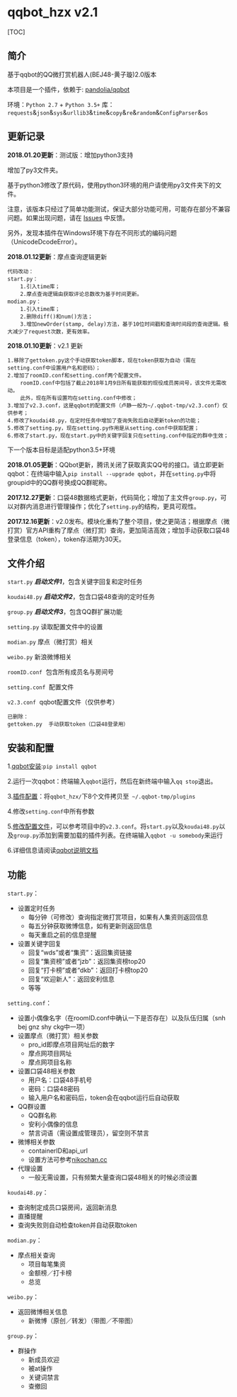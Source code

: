 # qqbot_hzx v2.1
[TOC]
## 简介
基于qqbot的QQ微打赏机器人(BEJ48-黄子璇)2.0版本


本项目是一个插件，依赖于: [pandolia/qqbot](https://github.com/pandolia/qqbot) 


环境：`Python 2.7` + `Python 3.5+`
库：`requests`&`json`&`sys`&`urllib3`&`time`&`copy`&`re`&`random`&`ConfigParser`&`os`


##  更新记录


**2018.01.20更新**：测试版：增加python3支持


增加了py3文件夹。

基于python3修改了原代码，使用python3环境的用户请使用py3文件夹下的文件。

注意，该版本只经过了简单功能测试，保证大部分功能可用，可能存在部分不兼容问题。如果出现问题，请在 [Issues](https://github.com/chinshin/qqbot_hzx/issues) 中反馈。

另外，发现本插件在Windows环境下存在不同形式的编码问题（UnicodeDcodeError）。


**2018.01.12更新**：摩点查询逻辑更新

```
代码改动：
start.py：
	1.引入time库；
	2.摩点查询逻辑由获取评论总数改为基于时间更新。
modian.py：
	1.引入time库；
	2.删除diff()和num()方法；
	3.增加newOrder(stamp, delay)方法，基于10位时间戳和查询时间段的查询逻辑。极大减少了request次数，更有效率。
```


**2018.01.10更新**：v2.1 更新

```
1.移除了gettoken.py这个手动获取token脚本，现在token获取为自动（需在setting.conf中设置用户名和密码）；
2.增加了roomID.conf和setting.conf两个配置文件。
	roomID.conf中包括了截止2018年1月9日所有能获取的现役成员房间号，该文件无需改动。
	此外，现在所有设置均在setting.conf中修改；
3.增加了v2.3.conf，这是qqbot的配置文件（卢静一般为~/.qqbot-tmp/v2.3.conf）仅供参考；
4.修改了koudai48.py，在定时任务中增加了查询失败后自动更新token的功能；
5.修改了setting.py，现在setting.py作用是从setting.conf中获取配置；
6.修改了start.py，现在start.py中的关键字回复只在setting.conf中指定的群中生效；
```
下一个版本目标是适配python3.5+环境


**2018.01.05更新**：QQbot更新，腾讯关闭了获取真实QQ号的接口。请立即更新qqbot：在终端中输入`pip install --upgrade qqbot`，并在`setting.py`中将groupid中的QQ群号换成QQ群昵称。


**2017.12.27更新**：口袋48数据格式更新，代码简化；增加了主文件`group.py`，可以对群内消息进行管理操作；优化了`setting.py`的结构，更具可观性。


**2017.12.16更新**：v2.0发布。模块化重构了整个项目，使之更简洁；根据摩点（微打赏）官方API重构了摩点（微打赏）查询，更加简洁高效；增加手动获取口袋48登录信息（token），token存活期为30天。

## 文件介绍


`start.py`  ***启动文件1***，包含关键字回复和定时任务


`koudai48.py` ***启动文件2***，包含口袋48查询的定时任务


`group.py` ***启动文件3***，包含QQ群扩展功能


`setting.py`  读取配置文件中的设置


`modian.py`  摩点（微打赏）相关


`weibo.py`  新浪微博相关


`roomID.conf`  包含所有成员名与房间号


`setting.conf`  配置文件


`v2.3.conf`  qqbot配置文件（仅供参考）



```
已删除：
gettoken.py  手动获取token（口袋48登录用）
```



##  安装和配置
  1.[qqbot安装](https://github.com/pandolia/qqbot#二安装方法):`pip install qqbot`
  
  2.运行一次qqbot：终端输入`qqbot`运行，然后在新终端中输入`qq stop`退出。
  
  3.[插件配置](https://github.com/pandolia/qqbot#插件的配置-pluginpath-和-plugins-)：将`qqbot_hzx/`下8个文件拷贝至` ~/.qqbot-tmp/plugins`

  4.修改`setting.conf`中所有参数
  
  5.[修改配置文件](https://github.com/pandolia/qqbot#配置文件的使用方法)，可以参考项目中的`v2.3.conf`。将`start.py`以及`koudai48.py`以及`group.py`添加到需要加载的插件列表。在终端输入`qqbot -u somebody`来运行
  
  6.详细信息请阅读[qqbot说明文档](https://github.com/pandolia/qqbot/blob/master/README.MD)

##  功能
`start.py`：


  * 设置定时任务
    - 每分钟（可修改）查询指定微打赏项目，如果有人集资则返回信息
    - 每五分钟获取微博信息，如有更新则返回信息
    - 每天重启之前的信息提醒
  * 设置关键字回复
    - 回复“wds”或者“集资”：返回集资链接
    - 回复“集资榜”或者“jzb”：返回集资榜top20
    - 回复“打卡榜”或者“dkb”：返回打卡榜top20
    - 回复“欢迎新人”：返回安利信息
    - 等等


`setting.conf`：


  * 设置小偶像名字（在roomID.conf中确认一下是否存在）以及队伍归属（snh bej gnz shy ckg中一项）
  * 设置摩点（微打赏）相关参数
    - pro_id即摩点项目网址后的数字
    - 摩点网项目网址
    - 摩点网项目名称
  * 设置口袋48相关参数
  	- 用户名：口袋48手机号
  	- 密码：口袋48密码
  	- 输入用户名和密码后，token会在qqbot运行后自动获取
  * QQ群设置
  	- QQ群名称
  	- 安利小偶像的信息
  	- 禁言词语（需设置成管理员），留空则不禁言
  * 微博相关参数
    - containerID和api_url
    - 设置方法可参考[nikochan.cc](http://www.nikochan.cc/2017/08/03/Crawlerweibonotloggin/)
  * 代理设置
	- 一般无需设置，只有频繁大量查询口袋48相关的时候必须设置


`koudai48.py`：


  * 查询制定成员口袋房间，返回新消息
  * 直播提醒
  * 查询失败则自动检查token并自动获取token


`modian.py`：


  * 摩点相关查询
    - 项目每笔集资
    - 金额榜／打卡榜
    - 总览


`weibo.py`：


  * 返回微博相关信息
    - 新微博（原创／转发）（带图／不带图）


`group.py`：


  * 群操作
    - 新成员欢迎
    - 被at操作
    - 关键词禁言
    - 查撤回
